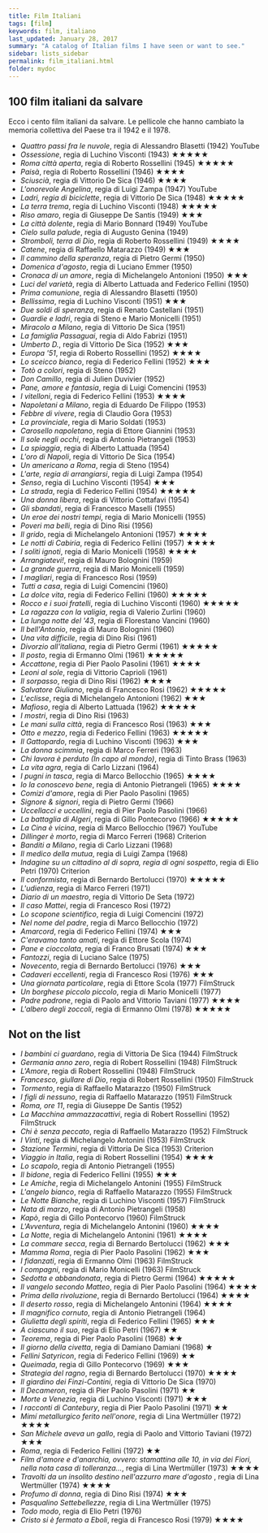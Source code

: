 ```yaml
---
title: Film Italiani 
tags: [film]
keywords: film, italiano
last_updated: January 28, 2017
summary: "A catalog of Italian films I have seen or want to see."
sidebar: lists_sidebar
permalink: film_italiani.html
folder: mydoc
---
```


## 100 film italiani da salvare
Ecco i cento film italiani da salvare. Le pellicole che hanno cambiato la memoria collettiva del Paese tra il 1942 e il 1978.

* _Quattro passi fra le nuvole_, regia di Alessandro Blasetti (1942) YouTube
* _Ossessione_, regia di Luchino Visconti (1943) &#9733;&#9733;&#9733;&#9733;&#9733;
* _Roma città aperta_, regia di Roberto Rossellini (1945) &#9733;&#9733;&#9733;&#9733;&#9733;
* _Paisà_, regia di Roberto Rossellini (1946) &#9733;&#9733;&#9733;&#9733;
* _Sciuscià_, regia di Vittorio De Sica (1946) &#9733;&#9733;&#9733;&#9733;
* _L'onorevole Angelina_, regia di Luigi Zampa (1947) YouTube
* _Ladri, regia di biciclette_, regia di Vittorio De Sica (1948) &#9733;&#9733;&#9733;&#9733;&#9733;
* _La terra trema_, regia di Luchino Visconti (1948) &#9733;&#9733;&#9733;&#9733;&#9733;
* _Riso amaro_, regia di Giuseppe De Santis (1949) &#9733;&#9733;&#9733;
* _La città dolente_, regia di Mario Bonnard (1949) YouTube
* _Cielo sulla palude_, regia di Augusto Genina (1949)
* _Stromboli, terra di Dio_, regia di Roberto Rossellini (1949) &#9733;&#9733;&#9733;&#9733;
* _Catene_, regia di Raffaello Matarazzo (1949) &#9733;&#9733;&#9733;
* _Il cammino della speranza_, regia di Pietro Germi (1950)
* _Domenica d'agosto_, regia di Luciano Emmer (1950)
* _Cronaca di un amore_, regia di Michelangelo Antonioni (1950) &#9733;&#9733;&#9733;
* _Luci del varietà_, regia di Alberto Lattuada and Federico Fellini (1950)
* _Prima comunione_, regia di Alessandro Blasetti (1950)
* _Bellissima_, regia di Luchino Visconti (1951) &#9733;&#9733;&#9733;
* _Due soldi di speranza_, regia di Renato Castellani (1951)
* _Guardie e ladri_, regia di Steno e Mario Monicelli (1951)
* _Miracolo a Milano_, regia di Vittorio De Sica (1951)
* _La famiglia Passaguai_, regia di Aldo Fabrizi (1951)
* _Umberto D._, regia di Vittorio De Sica (1952) &#9733;&#9733;&#9733;
* _Europa '51_, regia di Roberto Rossellini (1952) &#9733;&#9733;&#9733;&#9733;
* _Lo sceicco bianco_, regia di Federico Fellini (1952) &#9733;&#9733;&#9733;
* _Totò a colori_, regia di Steno (1952)
* _Don Camillo_, regia di Julien Duvivier (1952)
* _Pane, amore e fantasia_, regia di Luigi Comencini (1953)
* _I vitelloni_, regia di Federico Fellini (1953) &#9733;&#9733;&#9733;&#9733;
* _Napoletani a Milano_, regia di Eduardo De Filippo (1953)
* _Febbre di vivere_, regia di Claudio Gora (1953)
* _La provinciale_, regia di Mario Soldati (1953)
* _Carosello napoletano_, regia di Ettore Giannini (1953)
* _Il sole negli occhi_, regia di Antonio Pietrangeli (1953)
* _La spiaggia_, regia di Alberto Lattuada (1954)
* _L'oro di Napoli_, regia di Vittorio De Sica (1954)
* _Un americano a Roma_, regia di Steno (1954)
* _L'arte, regia di arrangiarsi_, regia di Luigi Zampa (1954)
* _Senso_, regia di Luchino Visconti (1954) &#9733;&#9733;&#9733;
* _La strada_, regia di Federico Fellini (1954) &#9733;&#9733;&#9733;&#9733;&#9733;
* _Una donna libera_, regia di Vittorio Cottafavi (1954)
* _Gli sbandati_, regia di Francesco Maselli (1955)
* _Un eroe dei nostri tempi_, regia di Mario Monicelli (1955)
* _Poveri ma belli_, regia di Dino Risi (1956)
* _Il grido_, regia di Michelangelo Antonioni (1957) &#9733;&#9733;&#9733;&#9733;
* _Le notti di Cabiria_, regia di Federico Fellini (1957) &#9733;&#9733;&#9733;&#9733;
* _I soliti ignoti_, regia di Mario Monicelli (1958) &#9733;&#9733;&#9733;&#9733;
* _Arrangiatevi!_, regia di Mauro Bolognini (1959)
* _La grande guerra_, regia di Mario Monicelli (1959)
* _I magliari_, regia di Francesco Rosi (1959)
* _Tutti a casa_, regia di Luigi Comencini (1960)
* _La dolce vita_, regia di Federico Fellini (1960) &#9733;&#9733;&#9733;&#9733;&#9733;
* _Rocco e i suoi fratelli_, regia di Luchino Visconti (1960) &#9733;&#9733;&#9733;&#9733;&#9733;
* _La ragazza con la valigia_, regia di Valerio Zurlini (1960)
* _La lunga notte del '43_, regia di Florestano Vancini (1960)
* _Il bell'Antonio_, regia di Mauro Bolognini (1960)
* _Una vita difficile_, regia di Dino Risi (1961)
* _Divorzio all'italiana_, regia di Pietro Germi (1961) &#9733;&#9733;&#9733;&#9733;&#9733;
* _Il posto_, regia di Ermanno Olmi (1961) &#9733;&#9733;&#9733;&#9733;&#9733;
* _Accattone_, regia di Pier Paolo Pasolini (1961) &#9733;&#9733;&#9733;&#9733;
* _Leoni al sole_, regia di Vittorio Caprioli (1961)
* _Il sorpasso_, regia di Dino Risi (1962) &#9733;&#9733;&#9733;&#9733;
* _Salvatore Giuliano_, regia di Francesco Rosi (1962) &#9733;&#9733;&#9733;&#9733;&#9733;
* _L'eclisse_, regia di Michelangelo Antonioni (1962) &#9733;&#9733;&#9733;
* _Mafioso_, regia di Alberto Lattuada (1962) &#9733;&#9733;&#9733;&#9733;&#9733;
* _I mostri_, regia di Dino Risi (1963)
* _Le mani sulla città_, regia di Francesco Rosi (1963) &#9733;&#9733;&#9733;
* _Otto e mezzo_, regia di Federico Fellini (1963) &#9733;&#9733;&#9733;&#9733;&#9733;
* _Il Gattopardo_, regia di Luchino Visconti (1963) &#9733;&#9733;&#9733;
* _La donna scimmia_, regia di Marco Ferreri (1963)
* _Chi lavora è perduto (In capo al mondo)_, regia di Tinto Brass (1963)
* _La vita agra_, regia di Carlo Lizzani (1964)
* _I pugni in tasca_, regia di Marco Bellocchio (1965) &#9733;&#9733;&#9733;&#9733;
* _Io la conoscevo bene_, regia di Antonio Pietrangeli (1965) &#9733;&#9733;&#9733;&#9733;
* _Comizi d'amore_, regia di Pier Paolo Pasolini (1965)
* _Signore & signori_, regia di Pietro Germi (1966)
* _Uccellacci e uccellini_, regia di Pier Paolo Pasolini (1966)
* _La battaglia di Algeri_, regia di Gillo Pontecorvo (1966) &#9733;&#9733;&#9733;&#9733;&#9733;
* _La Cina è vicina_, regia di Marco Bellocchio (1967) YouTube
* _Dillinger è morto_, regia di Marco Ferreri (1968) Criterion
* _Banditi a Milano_, regia di Carlo Lizzani (1968)
* _Il medico della mutua_, regia di Luigi Zampa (1968)
* _Indagine su un cittadino al di sopra, regia di ogni sospetto_, regia di Elio Petri (1970) Criterion
* _Il conformista_, regia di Bernardo Bertolucci (1970) &#9733;&#9733;&#9733;&#9733;&#9733;
* _L'udienza_, regia di Marco Ferreri (1971)
* _Diario di un maestro_, regia di Vittorio De Seta (1972)
* _Il caso Mattei_, regia di Francesco Rosi (1972)
* _Lo scopone scientifico_, regia di Luigi Comencini (1972)
* _Nel nome del padre_, regia di Marco Bellocchio (1972)
* _Amarcord_, regia di Federico Fellini (1974) &#9733;&#9733;&#9733;
* _C'eravamo tanto amati_, regia di Ettore Scola (1974)
* _Pane e cioccolata_, regia di Franco Brusati (1974) &#9733;&#9733;&#9733;
* _Fantozzi_, regia di Luciano Salce (1975)
* _Novecento_, regia di Bernardo Bertolucci (1976) &#9733;&#9733;&#9733;
* _Cadaveri eccellenti_, regia di Francesco Rosi (1976) &#9733;&#9733;&#9733;
* _Una giornata particolare_, regia di Ettore Scola (1977) FilmStruck
* _Un borghese piccolo piccolo_, regia di Mario Monicelli (1977)
* _Padre padrone_, regia di Paolo and Vittorio Taviani (1977) &#9733;&#9733;&#9733;&#9733;
* _L'albero degli zoccoli_, regia di Ermanno Olmi (1978) &#9733;&#9733;&#9733;&#9733;&#9733;

## Not on the list 

* _I bambini ci guardano_, regia di Vittoria De Sica (1944) FilmStruck
* _Germania anno zero_, regia di Robert Rossellini (1948) FilmStruck
* _L'Amore_, regia di Robert Rossellini (1948) FilmStruck
* _Francesco, giullare di Dio_, regia di Robert Rossellini (1950) FilmStruck
* _Tormento_, regia di Raffaello Matarazzo (1950) FilmStruck
* _I figli di nessuno_, regia di Raffaello Matarazzo (1951) FilmStruck
* _Roma, ore 11_, regia di Giuseppe De Santis (1952) 
* _La Macchina ammazzacattivi_, regia di Robert Rossellini (1952) FilmStruck
* _Chi è senza peccato_, regia di Raffaello Matarazzo (1952) FilmStruck
* _I Vinti_, regia di Michelangelo Antonini (1953) FilmStruck 
* _Stazione Termini_, regia di Vittoria De Sica (1953) Criterion 
* _Viaggio in Italia_, regia di Robert Rossellini (1954)  &#9733;&#9733;&#9733;&#9733; 
* _Lo scapolo_, regia di Antonio Pietrangeli (1955)
* _Il bidone_, regia di Federico Fellini (1955) &#9733;&#9733;&#9733;
* _Le Amiche_, regia di Michelangelo Antonini (1955) FilmStruck 
* _L'angelo bianco_, regia di Raffaello Matarazzo (1955) FilmStruck
* _Le Notte Bianche_, regia di Luchino Visconti (1957) FilmStruck 
* _Nata di marzo_, regia di Antonio Pietrangeli (1958)
* _Kapò_, regia di Gillo Pontecorvo (1960) FilmStruck
* _L'Avventura_, regia di Michelangelo Antonini (1960) &#9733;&#9733;&#9733;&#9733;
* _La Notte_, regia di Michelangelo Antonini (1961) &#9733;&#9733;&#9733;&#9733;
* _La commare secca_, regia di Bernardo Bertolucci (1962) &#9733;&#9733;&#9733;
* _Mamma Roma_, regia di Pier Paolo Pasolini (1962) &#9733;&#9733;&#9733;
* _I fidanzati_, regia di Ermanno Olmi (1963) FilmStruck
* _I compagni_, regia di Mario Monicelli (1963) FilmStruck
* _Sedotta e abbandonata_, regia di Pietro Germi (1964) &#9733;&#9733;&#9733;&#9733;&#9733;
* _Il vangelo secondo Matteo_, regia di Pier Paolo Pasolini (1964) &#9733;&#9733;&#9733;&#9733;
* _Prima della rivoluzione_, regia di Bernardo Bertolucci (1964) &#9733;&#9733;&#9733;&#9733;
* _Il deserto rosso_, regia di Michelangelo Antonini (1964) &#9733;&#9733;&#9733;&#9733;
* _Il magnifico cornuto_, regia di Antonio Pietrangeli (1964)
* _Giulietta degli spiriti_, regia di Federico Fellini (1965) &#9733;&#9733;&#9733;
* _A ciascuno il suo_, regia di Elio Petri (1967) &#9733;&#9733;
* _Teorema_, regia di Pier Paolo Pasolini (1968) &#9733;&#9733;
* _Il giorno della civetta_, regia di Damiano Damiani (1968) &#9733;
* _Fellini Satyricon_, regia di Federico Fellini (1969) &#9733;&#9733;
* _Queimada_, regia di Gillo Pontecorvo (1969) &#9733;&#9733;&#9733;
* _Strategia del ragno_, regia di Bernardo Bertolucci (1970) &#9733;&#9733;&#9733;&#9733;
* _Il giardino dei Finzi-Contini_, regia di Vittorio De Sica (1970) 
* _Il Decameron_, regia di Pier Paolo Pasolini (1971) &#9733;&#9733;
* _Morte a Venezia_, regia di Luchino Visconti (1971) &#9733;&#9733;&#9733;
* _I racconti di Cantebury_, regia di Pier Paolo Pasolini (1971) &#9733;&#9733;
* _Mimí metallurgico ferito nell'onore_, regia di Lina Wertmüller (1972) &#9733;&#9733;&#9733;&#9733;
* _San Michele aveva un gallo_, regia di Paolo and Vittorio Taviani (1972) &#9733;&#9733;&#9733;
* _Roma_, regia di Federico Fellini (1972) &#9733;&#9733;
* _Film d'amore e d'anarchia, ovvero: stamattina alle 10, in via dei Fiori, nella nota casa di tolleranza..._, regia di Lina Wertmüller (1973) &#9733;&#9733;&#9733;&#9733;
* _Travolti da un insolito destino nell'azzurro mare d'agosto_ , regia di Lina Wertmüller (1974) &#9733;&#9733;&#9733;&#9733;
* _Profumo di donna_, regia di Dino Risi (1974) &#9733;&#9733;&#9733;
* _Pasqualino Settebellezze_, regia di Lina Wertmüller (1975) 
* _Todo modo_, regia di Elio Petri (1976) 
* _Cristo si è fermato a Eboli_, regia di Francesco Rosi (1979) &#9733;&#9733;&#9733;&#9733;

